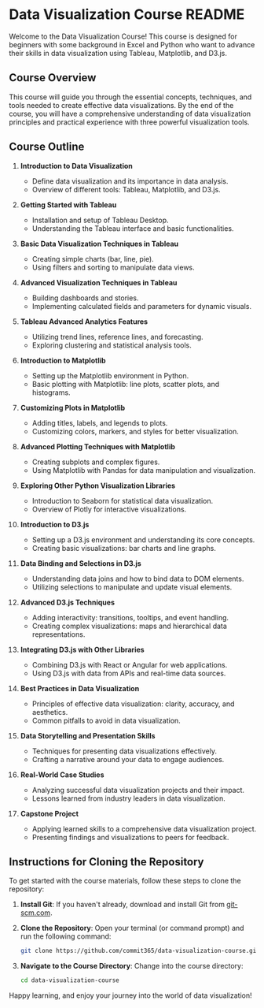 # Data Visualization Course README

Welcome to the Data Visualization Course! This course is designed for beginners with some background in Excel and Python who want to advance their skills in data visualization using Tableau, Matplotlib, and D3.js. 

## Course Overview

This course will guide you through the essential concepts, techniques, and tools needed to create effective data visualizations. By the end of the course, you will have a comprehensive understanding of data visualization principles and practical experience with three powerful visualization tools.

## Course Outline

1. **Introduction to Data Visualization**
   - Define data visualization and its importance in data analysis.
   - Overview of different tools: Tableau, Matplotlib, and D3.js.

2. **Getting Started with Tableau**
   - Installation and setup of Tableau Desktop.
   - Understanding the Tableau interface and basic functionalities.

3. **Basic Data Visualization Techniques in Tableau**
   - Creating simple charts (bar, line, pie).
   - Using filters and sorting to manipulate data views.

4. **Advanced Visualization Techniques in Tableau**
   - Building dashboards and stories.
   - Implementing calculated fields and parameters for dynamic visuals.

5. **Tableau Advanced Analytics Features**
   - Utilizing trend lines, reference lines, and forecasting.
   - Exploring clustering and statistical analysis tools.

6. **Introduction to Matplotlib**
   - Setting up the Matplotlib environment in Python.
   - Basic plotting with Matplotlib: line plots, scatter plots, and histograms.

7. **Customizing Plots in Matplotlib**
   - Adding titles, labels, and legends to plots.
   - Customizing colors, markers, and styles for better visualization.

8. **Advanced Plotting Techniques with Matplotlib**
   - Creating subplots and complex figures.
   - Using Matplotlib with Pandas for data manipulation and visualization.

9. **Exploring Other Python Visualization Libraries**
   - Introduction to Seaborn for statistical data visualization.
   - Overview of Plotly for interactive visualizations.

10. **Introduction to D3.js**
    - Setting up a D3.js environment and understanding its core concepts.
    - Creating basic visualizations: bar charts and line graphs.

11. **Data Binding and Selections in D3.js**
    - Understanding data joins and how to bind data to DOM elements.
    - Utilizing selections to manipulate and update visual elements.

12. **Advanced D3.js Techniques**
    - Adding interactivity: transitions, tooltips, and event handling.
    - Creating complex visualizations: maps and hierarchical data representations.

13. **Integrating D3.js with Other Libraries**
    - Combining D3.js with React or Angular for web applications.
    - Using D3.js with data from APIs and real-time data sources.

14. **Best Practices in Data Visualization**
    - Principles of effective data visualization: clarity, accuracy, and aesthetics.
    - Common pitfalls to avoid in data visualization.

15. **Data Storytelling and Presentation Skills**
    - Techniques for presenting data visualizations effectively.
    - Crafting a narrative around your data to engage audiences.

16. **Real-World Case Studies**
    - Analyzing successful data visualization projects and their impact.
    - Lessons learned from industry leaders in data visualization.

17. **Capstone Project**
    - Applying learned skills to a comprehensive data visualization project.
    - Presenting findings and visualizations to peers for feedback.

## Instructions for Cloning the Repository

To get started with the course materials, follow these steps to clone the repository:

1. **Install Git**: If you haven't already, download and install Git from [git-scm.com](https://git-scm.com/).

2. **Clone the Repository**: Open your terminal (or command prompt) and run the following command:

   ```bash
   git clone https://github.com/commit365/data-visualization-course.git
   ```

3. **Navigate to the Course Directory**: Change into the course directory:

   ```bash
   cd data-visualization-course
   ```


Happy learning, and enjoy your journey into the world of data visualization!